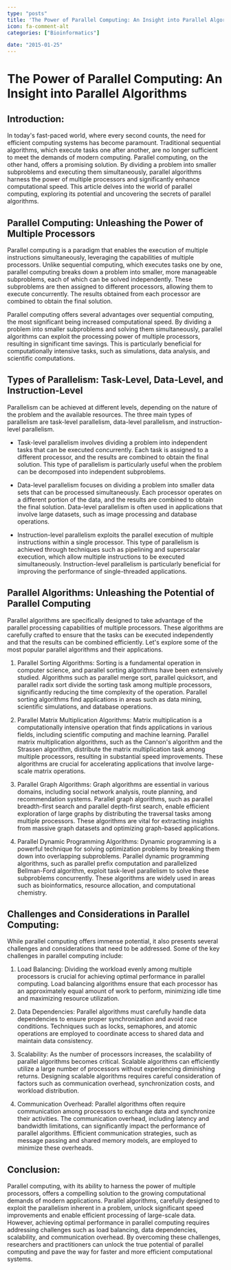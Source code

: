 ```yaml
---
type: "posts"
title: 'The Power of Parallel Computing: An Insight into Parallel Algorithms'
icon: fa-comment-alt
categories: ["Bioinformatics"]

date: "2015-01-25"
---
```




# The Power of Parallel Computing: An Insight into Parallel Algorithms

## Introduction:

In today's fast-paced world, where every second counts, the need for efficient computing systems has become paramount. Traditional sequential algorithms, which execute tasks one after another, are no longer sufficient to meet the demands of modern computing. Parallel computing, on the other hand, offers a promising solution. By dividing a problem into smaller subproblems and executing them simultaneously, parallel algorithms harness the power of multiple processors and significantly enhance computational speed. This article delves into the world of parallel computing, exploring its potential and uncovering the secrets of parallel algorithms.

## Parallel Computing: Unleashing the Power of Multiple Processors

Parallel computing is a paradigm that enables the execution of multiple instructions simultaneously, leveraging the capabilities of multiple processors. Unlike sequential computing, which executes tasks one by one, parallel computing breaks down a problem into smaller, more manageable subproblems, each of which can be solved independently. These subproblems are then assigned to different processors, allowing them to execute concurrently. The results obtained from each processor are combined to obtain the final solution.

Parallel computing offers several advantages over sequential computing, the most significant being increased computational speed. By dividing a problem into smaller subproblems and solving them simultaneously, parallel algorithms can exploit the processing power of multiple processors, resulting in significant time savings. This is particularly beneficial for computationally intensive tasks, such as simulations, data analysis, and scientific computations.

## Types of Parallelism: Task-Level, Data-Level, and Instruction-Level

Parallelism can be achieved at different levels, depending on the nature of the problem and the available resources. The three main types of parallelism are task-level parallelism, data-level parallelism, and instruction-level parallelism.

- Task-level parallelism involves dividing a problem into independent tasks that can be executed concurrently. Each task is assigned to a different processor, and the results are combined to obtain the final solution. This type of parallelism is particularly useful when the problem can be decomposed into independent subproblems.

- Data-level parallelism focuses on dividing a problem into smaller data sets that can be processed simultaneously. Each processor operates on a different portion of the data, and the results are combined to obtain the final solution. Data-level parallelism is often used in applications that involve large datasets, such as image processing and database operations.

- Instruction-level parallelism exploits the parallel execution of multiple instructions within a single processor. This type of parallelism is achieved through techniques such as pipelining and superscalar execution, which allow multiple instructions to be executed simultaneously. Instruction-level parallelism is particularly beneficial for improving the performance of single-threaded applications.

## Parallel Algorithms: Unleashing the Potential of Parallel Computing

Parallel algorithms are specifically designed to take advantage of the parallel processing capabilities of multiple processors. These algorithms are carefully crafted to ensure that the tasks can be executed independently and that the results can be combined efficiently. Let's explore some of the most popular parallel algorithms and their applications.

1. Parallel Sorting Algorithms:
   Sorting is a fundamental operation in computer science, and parallel sorting algorithms have been extensively studied. Algorithms such as parallel merge sort, parallel quicksort, and parallel radix sort divide the sorting task among multiple processors, significantly reducing the time complexity of the operation. Parallel sorting algorithms find applications in areas such as data mining, scientific simulations, and database operations.

2. Parallel Matrix Multiplication Algorithms:
   Matrix multiplication is a computationally intensive operation that finds applications in various fields, including scientific computing and machine learning. Parallel matrix multiplication algorithms, such as the Cannon's algorithm and the Strassen algorithm, distribute the matrix multiplication task among multiple processors, resulting in substantial speed improvements. These algorithms are crucial for accelerating applications that involve large-scale matrix operations.

3. Parallel Graph Algorithms:
   Graph algorithms are essential in various domains, including social network analysis, route planning, and recommendation systems. Parallel graph algorithms, such as parallel breadth-first search and parallel depth-first search, enable efficient exploration of large graphs by distributing the traversal tasks among multiple processors. These algorithms are vital for extracting insights from massive graph datasets and optimizing graph-based applications.

4. Parallel Dynamic Programming Algorithms:
   Dynamic programming is a powerful technique for solving optimization problems by breaking them down into overlapping subproblems. Parallel dynamic programming algorithms, such as parallel prefix computation and parallelized Bellman-Ford algorithm, exploit task-level parallelism to solve these subproblems concurrently. These algorithms are widely used in areas such as bioinformatics, resource allocation, and computational chemistry.

## Challenges and Considerations in Parallel Computing:

While parallel computing offers immense potential, it also presents several challenges and considerations that need to be addressed. Some of the key challenges in parallel computing include:

1. Load Balancing:
   Dividing the workload evenly among multiple processors is crucial for achieving optimal performance in parallel computing. Load balancing algorithms ensure that each processor has an approximately equal amount of work to perform, minimizing idle time and maximizing resource utilization.

2. Data Dependencies:
   Parallel algorithms must carefully handle data dependencies to ensure proper synchronization and avoid race conditions. Techniques such as locks, semaphores, and atomic operations are employed to coordinate access to shared data and maintain data consistency.

3. Scalability:
   As the number of processors increases, the scalability of parallel algorithms becomes critical. Scalable algorithms can efficiently utilize a large number of processors without experiencing diminishing returns. Designing scalable algorithms requires careful consideration of factors such as communication overhead, synchronization costs, and workload distribution.

4. Communication Overhead:
   Parallel algorithms often require communication among processors to exchange data and synchronize their activities. The communication overhead, including latency and bandwidth limitations, can significantly impact the performance of parallel algorithms. Efficient communication strategies, such as message passing and shared memory models, are employed to minimize these overheads.

## Conclusion:

Parallel computing, with its ability to harness the power of multiple processors, offers a compelling solution to the growing computational demands of modern applications. Parallel algorithms, carefully designed to exploit the parallelism inherent in a problem, unlock significant speed improvements and enable efficient processing of large-scale data. However, achieving optimal performance in parallel computing requires addressing challenges such as load balancing, data dependencies, scalability, and communication overhead. By overcoming these challenges, researchers and practitioners can unlock the true potential of parallel computing and pave the way for faster and more efficient computational systems.